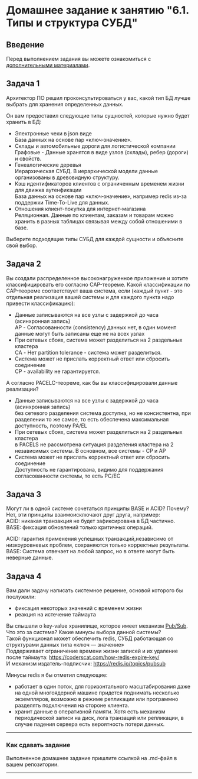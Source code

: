 # Домашнее задание к занятию "6.1. Типы и структура СУБД"

## Введение

Перед выполнением задания вы можете ознакомиться с 
[дополнительными материалами](https://github.com/netology-code/virt-homeworks/tree/master/additional/README.md).

## Задача 1

Архитектор ПО решил проконсультироваться у вас, какой тип БД 
лучше выбрать для хранения определенных данных.

Он вам предоставил следующие типы сущностей, которые нужно будет хранить в БД:
  
- Электронные чеки в json виде  
	База данных на основе пар «ключ‑значение».  
- Склады и автомобильные дороги для логистической компании  
	Графовые - Данные хранятся в виде узлов (склады), ребер (дороги) и свойств.  
- Генеалогические деревья  
	Иерархическая СУБД. В иерархической модели данные организованы в древовидную структуру.  
- Кэш идентификаторов клиентов с ограниченным временем жизни для движка аутенфикации  
	База данных на основе пар «ключ‑значение», например redis из-за поддержки Time-To-Live для данных.  
- Отношения клиент-покупка для интернет-магазина  
	Реляционная. Данные по клиентам, заказам и товарам можно хранить в разных таблицах связывая между собой отношеними в базе.  
  
Выберите подходящие типы СУБД для каждой сущности и объясните свой выбор.  

## Задача 2

Вы создали распределенное высоконагруженное приложение и хотите классифицировать его согласно 
CAP-теореме. Какой классификации по CAP-теореме соответствует ваша система, если 
(каждый пункт - это отдельная реализация вашей системы и для каждого пункта надо привести классификацию):

- Данные записываются на все узлы с задержкой до часа (асинхронная запись)  
	AP - Согласованности (consistency) данных нет, в один момент данные могут быть записаны еще не на всех узлах  
- При сетевых сбоях, система может разделиться на 2 раздельных кластера  
	CA - Нет partition tolerance - система может разделиться.  
- Система может не прислать корректный ответ или сбросить соединение  
	CP - availability не гарантируется.  

А согласно PACELC-теореме, как бы вы классифицировали данные реализации?  
- Данные записываются на все узлы с задержкой до часа (асинхронная запись)    
	без сетевого разделения система доступна, но не консистентна, при разделении то же самое, то есть обеспечена максимальная доступность, поэтому PA/EL  
- При сетевых сбоях, система может разделиться на 2 раздельных кластера  
	в PACELS не рассмотрена ситуация разделения кластера на 2 независимых системы. В основном, все системы - CP и AP  
- Система может не прислать корректный ответ или сбросить соединение  
	Доступность не гарантирована, видимо для поддержания согласованности системы, то есть PC/EC  


## Задача 3

Могут ли в одной системе сочетаться принципы BASE и ACID? Почему?  
Нет, эти принципы взаимоисключают друг друга, например:  
ACID: никакая транзакция не будет зафиксирована в БД частично.  
BASE: фиксация обновлений только критичных операций.  

ACID: гарантия применения успешных транзакций,независимо от низкоуровневых проблем, сохраняются только корректные результаты.   
BASE: Система отвечает на любой запрос, но в ответе могут быть неверные данные.  


## Задача 4  

Вам дали задачу написать системное решение, основой которого бы послужили:

- фиксация некоторых значений с временем жизни
- реакция на истечение таймаута

Вы слышали о key-value хранилище, которое имеет механизм [Pub/Sub](https://habr.com/ru/post/278237/). 
Что это за система? Какие минусы выбора данной системы?  
	Такой функционал может обеспечить redis, СУБД работающая со структурами данных типа «ключ — значение»  
	Поддерживает ограничение времени жизни записей и их удаление после таймаута: https://coderscat.com/how-redis-expire-key/  
	И механизм издатель-подписчик: https://redis.io/topics/pubsub  
	
Минусы redis я бы отметил следующие:  
- работает в один поток, для горизонтального масштабирования даже на одной многоядерной машине придется поднимать несколько экземпляров, возможно в режиме репликации или программно разделять подключения на стороне клиента.  
- хранит данные в оперативной памяти. Хотя есть механизм периодической записи на диск, лога транзаций или репликации, в случае падения сервера есть вероятность потери данных.  
	

---

### Как cдавать задание

Выполненное домашнее задание пришлите ссылкой на .md-файл в вашем репозитории.

---
